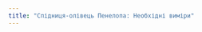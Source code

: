 ```yaml
---
title: "Спідниця-олівець Пенелопа: Необхідні виміри"
---
```


<DesignMeasurements design='penelope' />
